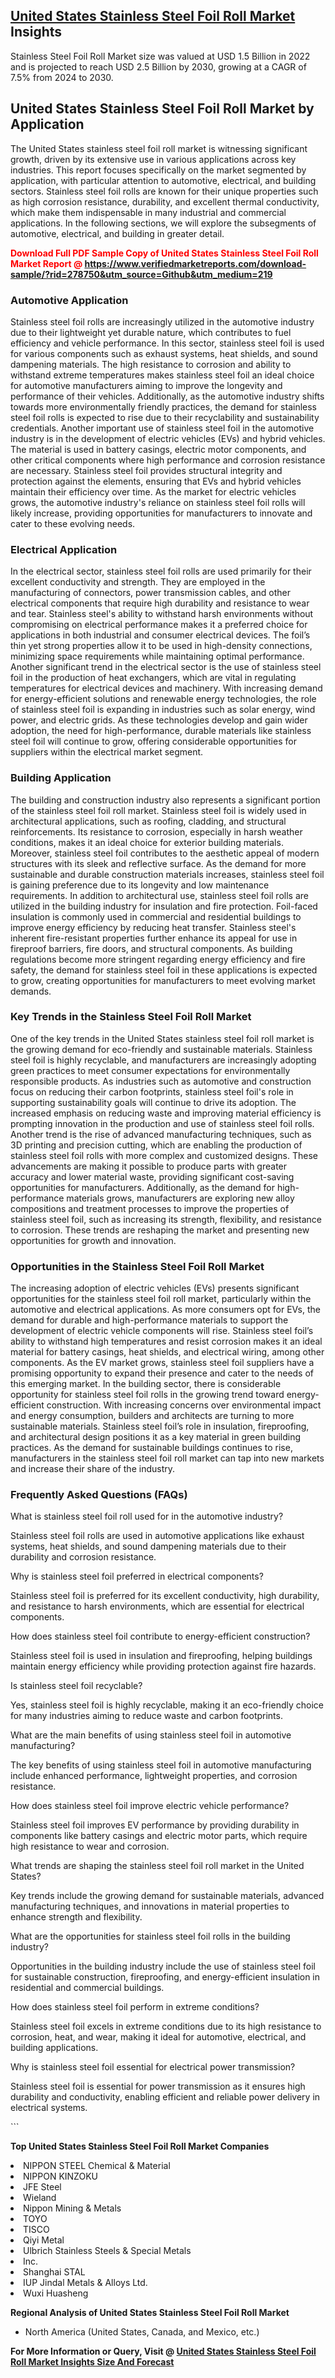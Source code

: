 <h2><a href="https://www.verifiedmarketreports.com/download-sample/?rid=278750&amp;utm_source=Github&amp;utm_medium=219" target="_blank">United States Stainless Steel Foil Roll Market</a> Insights</h2><p>Stainless Steel Foil Roll Market size was valued at USD 1.5 Billion in 2022 and is projected to reach USD 2.5 Billion by 2030, growing at a CAGR of 7.5% from 2024 to 2030.</p><p> <h2>United States Stainless Steel Foil Roll Market by Application</h2> The United States stainless steel foil roll market is witnessing significant growth, driven by its extensive use in various applications across key industries. This report focuses specifically on the market segmented by application, with particular attention to automotive, electrical, and building sectors. Stainless steel foil rolls are known for their unique properties such as high corrosion resistance, durability, and excellent thermal conductivity, which make them indispensable in many industrial and commercial applications. In the following sections, we will explore the subsegments of automotive, electrical, and building in greater detail. <p><strong><p><span class=""><span style="color: #ff0000;"><strong>Download Full PDF Sample Copy of United States Stainless Steel Foil Roll Market Report</strong> @ </span><a href="https://www.verifiedmarketreports.com/download-sample/?rid=278750&amp;utm_source=Github&amp;utm_medium=219" target="_blank">https://www.verifiedmarketreports.com/download-sample/?rid=278750&amp;utm_source=Github&amp;utm_medium=219</a></span></p></strong></p> <h3>Automotive Application</h3> Stainless steel foil rolls are increasingly utilized in the automotive industry due to their lightweight yet durable nature, which contributes to fuel efficiency and vehicle performance. In this sector, stainless steel foil is used for various components such as exhaust systems, heat shields, and sound dampening materials. The high resistance to corrosion and ability to withstand extreme temperatures makes stainless steel foil an ideal choice for automotive manufacturers aiming to improve the longevity and performance of their vehicles. Additionally, as the automotive industry shifts towards more environmentally friendly practices, the demand for stainless steel foil rolls is expected to rise due to their recyclability and sustainability credentials. Another important use of stainless steel foil in the automotive industry is in the development of electric vehicles (EVs) and hybrid vehicles. The material is used in battery casings, electric motor components, and other critical components where high performance and corrosion resistance are necessary. Stainless steel foil provides structural integrity and protection against the elements, ensuring that EVs and hybrid vehicles maintain their efficiency over time. As the market for electric vehicles grows, the automotive industry's reliance on stainless steel foil rolls will likely increase, providing opportunities for manufacturers to innovate and cater to these evolving needs. <h3>Electrical Application</h3> In the electrical sector, stainless steel foil rolls are used primarily for their excellent conductivity and strength. They are employed in the manufacturing of connectors, power transmission cables, and other electrical components that require high durability and resistance to wear and tear. Stainless steel's ability to withstand harsh environments without compromising on electrical performance makes it a preferred choice for applications in both industrial and consumer electrical devices. The foil’s thin yet strong properties allow it to be used in high-density connections, minimizing space requirements while maintaining optimal performance. Another significant trend in the electrical sector is the use of stainless steel foil in the production of heat exchangers, which are vital in regulating temperatures for electrical devices and machinery. With increasing demand for energy-efficient solutions and renewable energy technologies, the role of stainless steel foil is expanding in industries such as solar energy, wind power, and electric grids. As these technologies develop and gain wider adoption, the need for high-performance, durable materials like stainless steel foil will continue to grow, offering considerable opportunities for suppliers within the electrical market segment. <h3>Building Application</h3> The building and construction industry also represents a significant portion of the stainless steel foil roll market. Stainless steel foil is widely used in architectural applications, such as roofing, cladding, and structural reinforcements. Its resistance to corrosion, especially in harsh weather conditions, makes it an ideal choice for exterior building materials. Moreover, stainless steel foil contributes to the aesthetic appeal of modern structures with its sleek and reflective surface. As the demand for more sustainable and durable construction materials increases, stainless steel foil is gaining preference due to its longevity and low maintenance requirements. In addition to architectural use, stainless steel foil rolls are utilized in the building industry for insulation and fire protection. Foil-faced insulation is commonly used in commercial and residential buildings to improve energy efficiency by reducing heat transfer. Stainless steel's inherent fire-resistant properties further enhance its appeal for use in fireproof barriers, fire doors, and structural components. As building regulations become more stringent regarding energy efficiency and fire safety, the demand for stainless steel foil in these applications is expected to grow, creating opportunities for manufacturers to meet evolving market demands. <h3>Key Trends in the Stainless Steel Foil Roll Market</h3> One of the key trends in the United States stainless steel foil roll market is the growing demand for eco-friendly and sustainable materials. Stainless steel foil is highly recyclable, and manufacturers are increasingly adopting green practices to meet consumer expectations for environmentally responsible products. As industries such as automotive and construction focus on reducing their carbon footprints, stainless steel foil's role in supporting sustainability goals will continue to drive its adoption. The increased emphasis on reducing waste and improving material efficiency is prompting innovation in the production and use of stainless steel foil rolls. Another trend is the rise of advanced manufacturing techniques, such as 3D printing and precision cutting, which are enabling the production of stainless steel foil rolls with more complex and customized designs. These advancements are making it possible to produce parts with greater accuracy and lower material waste, providing significant cost-saving opportunities for manufacturers. Additionally, as the demand for high-performance materials grows, manufacturers are exploring new alloy compositions and treatment processes to improve the properties of stainless steel foil, such as increasing its strength, flexibility, and resistance to corrosion. These trends are reshaping the market and presenting new opportunities for growth and innovation. <h3>Opportunities in the Stainless Steel Foil Roll Market</h3> The increasing adoption of electric vehicles (EVs) presents significant opportunities for the stainless steel foil roll market, particularly within the automotive and electrical applications. As more consumers opt for EVs, the demand for durable and high-performance materials to support the development of electric vehicle components will rise. Stainless steel foil’s ability to withstand high temperatures and resist corrosion makes it an ideal material for battery casings, heat shields, and electrical wiring, among other components. As the EV market grows, stainless steel foil suppliers have a promising opportunity to expand their presence and cater to the needs of this emerging market. In the building sector, there is considerable opportunity for stainless steel foil rolls in the growing trend toward energy-efficient construction. With increasing concerns over environmental impact and energy consumption, builders and architects are turning to more sustainable materials. Stainless steel foil’s role in insulation, fireproofing, and architectural design positions it as a key material in green building practices. As the demand for sustainable buildings continues to rise, manufacturers in the stainless steel foil roll market can tap into new markets and increase their share of the industry. <h3>Frequently Asked Questions (FAQs)</h3> <p>What is stainless steel foil roll used for in the automotive industry?</p> <p>Stainless steel foil rolls are used in automotive applications like exhaust systems, heat shields, and sound dampening materials due to their durability and corrosion resistance.</p> <p>Why is stainless steel foil preferred in electrical components?</p> <p>Stainless steel foil is preferred for its excellent conductivity, high durability, and resistance to harsh environments, which are essential for electrical components.</p> <p>How does stainless steel foil contribute to energy-efficient construction?</p> <p>Stainless steel foil is used in insulation and fireproofing, helping buildings maintain energy efficiency while providing protection against fire hazards.</p> <p>Is stainless steel foil recyclable?</p> <p>Yes, stainless steel foil is highly recyclable, making it an eco-friendly choice for many industries aiming to reduce waste and carbon footprints.</p> <p>What are the main benefits of using stainless steel foil in automotive manufacturing?</p> <p>The key benefits of using stainless steel foil in automotive manufacturing include enhanced performance, lightweight properties, and corrosion resistance.</p> <p>How does stainless steel foil improve electric vehicle performance?</p> <p>Stainless steel foil improves EV performance by providing durability in components like battery casings and electric motor parts, which require high resistance to wear and corrosion.</p> <p>What trends are shaping the stainless steel foil roll market in the United States?</p> <p>Key trends include the growing demand for sustainable materials, advanced manufacturing techniques, and innovations in material properties to enhance strength and flexibility.</p> <p>What are the opportunities for stainless steel foil rolls in the building industry?</p> <p>Opportunities in the building industry include the use of stainless steel foil for sustainable construction, fireproofing, and energy-efficient insulation in residential and commercial buildings.</p> <p>How does stainless steel foil perform in extreme conditions?</p> <p>Stainless steel foil excels in extreme conditions due to its high resistance to corrosion, heat, and wear, making it ideal for automotive, electrical, and building applications.</p> <p>Why is stainless steel foil essential for electrical power transmission?</p> <p>Stainless steel foil is essential for power transmission as it ensures high durability and conductivity, enabling efficient and reliable power delivery in electrical systems.</p> ```</p><p><strong>Top United States Stainless Steel Foil Roll Market Companies</strong></p><div data-test-id=""><p><li>NIPPON STEEL Chemical & Material</li><li> NIPPON KINZOKU</li><li> JFE Steel</li><li> Wieland</li><li> Nippon Mining & Metals</li><li> TOYO</li><li> TISCO</li><li> Qiyi Metal</li><li> Ulbrich Stainless Steels & Special Metals</li><li> Inc.</li><li> Shanghai STAL</li><li> IUP Jindal Metals & Alloys Ltd.</li><li> Wuxi Huasheng</li></p><div><strong>Regional Analysis of&nbsp;United States Stainless Steel Foil Roll Market</strong></div><ul><li dir="ltr"><p dir="ltr">North America&nbsp;(United States, Canada, and Mexico, etc.)</p></li></ul><p><strong>For More Information or Query, Visit @&nbsp;</strong><strong><a href="https://www.verifiedmarketreports.com/product/stainless-steel-foil-roll-market/?utm_source=Github&amp;utm_medium=219" target="_blank">United States Stainless Steel Foil Roll Market Insights Size And Forecast</a></strong></p></div>
